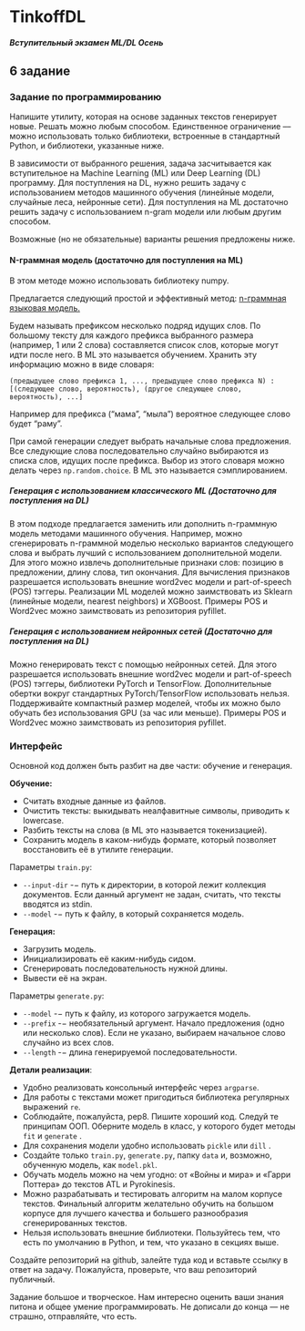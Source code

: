 # TinkoffDL

##### Вступительный экзамен ML/DL Осень



## 6 задание
### Задание по программированию
Напишите утилиту, которая на основе заданных текстов генерирует новые. 
Решать можно любым способом. Единственное ограничение ﻿﻿––﻿﻿ можно использовать только библиотеки, встроенные в стандартный Python, и библиотеки, указанные ниже. 

В зависимости от выбранного решения, задача засчитывается как вступительное на Machine Learning (ML) или Deep Learning (DL) программу. Для поступления на DL, нужно решить задачу с использованием методов машинного обучения (линейные модели, случайные леса, нейронные сети). Для поступления на ML достаточно решить задачу с использованием n-gram модели или любым другим способом. 

Возможные (но не обязательные) варианты решения предложены ниже. 



#### N-граммная модель (достаточно для поступления на ML)
В этом методе можно использовать библиотеку numpy.



Предлагается следующий простой и эффективный метод: [n-граммная языковая модель.]()




Будем называть префиксом несколько подряд идущих слов. По большому тексту для каждого префикса выбранного размера (например, 1 или 2 слова) составляется список слов, которые могут идти после него. В ML это называется обучением. Хранить эту информацию можно в виде словаря: 
```
(предыдущее слово префикса 1, ..., предыдущее слово префикса N) : 
[(следующее слово, вероятность), (другое следующее слово, вероятность), ...] 
```
Например для префикса (“мама”, “мыла”) вероятное следующее слово будет “раму”.



При самой генерации следует выбрать начальные слова предложения. Все следующие слова последовательно случайно выбираются из списка слов, идущих после префикса. Выбор из этого словаря можно делать через `np.random.choice`. В ML это называется сэмплированием.



##### Генерация с использованием классического ML (Достаточно для поступления на DL)

В этом подходе предлагается заменить или дополнить n-граммную модель методами машинного обучения. Например, можно сгенерировать n-граммной моделью несколько вариантов следующего слова и выбрать лучший с использованием дополнительной модели. Для этого можно извлечь дополнительные признаки слов: позицию в предложении, длину слова, тип окончания. Для вычисления признаков разрешается использовать внешние word2vec модели и part-of-speech (POS) тэггеры. Реализации ML моделей можно заимствовать из Sklearn (линейные модели, nearest neighbors) и XGBoost. Примеры POS и Word2vec можно заимствовать из репозитория pyfillet.



##### Генерация с использованием нейронных сетей (Достаточно для поступления на DL)
Можно генерировать текст с помощью нейронных сетей. Для этого разрешается использовать внешние word2vec модели и part-of-speech (POS) тэггеры, библиотеки PyTorch и TensorFlow. Дополнительные обертки вокруг стандартных PyTorch/TensorFlow использовать нельзя. Поддерживайте компактный размер моделей, чтобы их можно было обучать без использования GPU (за час или меньше). Примеры POS и Word2vec можно заимствовать из репозитория pyfillet.



### Интерфейс ##
Основной код должен быть разбит на две части: обучение и генерация.



**Обучение:**

- Считать входные данные из файлов.
- Очистить тексты: выкидывать неалфавитные символы, приводить к lowercase.
- Разбить тексты на слова (в ML это называется токенизацией).
- Сохранить модель в каком-нибудь формате, который позволяет восстановить её в утилите генерации.


Параметры `train.py`:

- `--input-dir` ﻿﻿-−﻿﻿ путь к директории, в которой лежит коллекция документов. Если данный аргумент не задан, считать, что тексты вводятся из stdin.
- `--model` ﻿﻿-−﻿﻿ путь к файлу, в который сохраняется модель.


**Генерация:**

- Загрузить модель.
- Инициализировать её каким-нибудь сидом.
- Сгенерировать последовательность нужной длины.
- Вывести её на экран.


Параметры `generate.py`:

- `--model` ﻿﻿-−﻿﻿ путь к файлу, из которого загружается модель.
- `--prefix` ﻿﻿-−﻿﻿ необязательный аргумент. Начало предложения (одно или несколько слов). Если не указано, выбираем начальное слово случайно из всех слов.
- `--length` ﻿﻿-−﻿﻿ длина генерируемой последовательности.


**Детали реализации**:

- Удобно реализовать консольный интерфейс через `argparse`.
- Для работы с текстами может пригодиться библиотека регулярных выражений `re`.
- Соблюдайте, пожалуйста, pep8. Пишите хороший код. Следуй те принципам ООП. Оберните модель в класс, у которого будет методы `fit` и `generate` .
- Для сохранения модели удобно использовать `pickle` или `dill` .
- Создайте только `train.py`, `generate.py`, папку `data` и, возможно, обученную модель, как `model.pkl`.
- Обучать модель можно на чем угодно: от «Войны и мира» и «Гарри Поттера» до текстов ATL и Pyrokinesis.
- Можно разрабатывать и тестировать алгоритм на малом корпусе текстов. Финальный алгоритм желательно обучить на большом корпусе для лучшего качества и большего разнообразия сгенерированных текстов.
- Нельзя использовать внешние библиотеки. Пользуйтесь тем, что есть по умолчанию в Python, и тем, что указано в секциях выше.


Создайте репозиторий на github, залейте туда код и вставьте ссылку в ответ на задачу. Пожалуйста, проверьте, что ваш репозиторий публичный. 



Задание большое и творческое. Нам интересно оценить ваши знания питона и общее умение программировать. Не дописали до конца — не страшно, отправляйте, что есть. 
